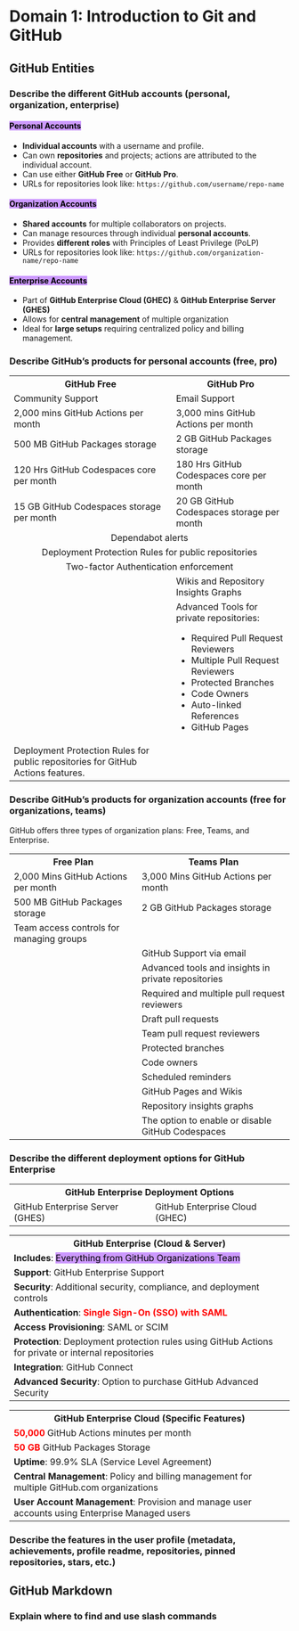 # Domain 1: Introduction to Git and GitHub

## GitHub Entities
### Describe the different GitHub accounts (personal, organization, enterprise)
#### <mark style="background-color: #CC99FF;">Personal Accounts</mark>
* **Individual accounts** with a username and profile.
* Can own **repositories** and projects; actions are attributed to the individual account.
* Can use either **GitHub Free** or **GitHub Pro**.
* URLs for repositories look like: `https://github.com/username/repo-name`
#### <mark style="background-color: #CC99FF;">Organization Accounts</mark>
* **Shared accounts** for multiple collaborators on projects.
* Can manage resources through individual **personal accounts**.
* Provides **different roles** with Principles of Least Privilege (PoLP)
* URLs for repositories look like: `https://github.com/organization-name/repo-name`
#### <mark style="background-color: #CC99FF;">Enterprise Accounts</mark>
* Part of **GitHub Enterprise Cloud (GHEC)** & **GitHub Enterprise Server (GHES)**
* Allows for **central management** of multiple organization
* Ideal for **large setups** requiring centralized policy and billing management.
### Describe GitHub’s products for personal accounts (free, pro)
<table>
    <tr>
        <th>GitHub Free</th>
        <th>GitHub Pro</th>
    </rd>
    <tr>
        <td>Community Support</td>
        <td>Email Support</td>
    </tr>
    <tr>
        <td>2,000 mins GitHub Actions per month</td>
        <td>3,000 mins GitHub Actions per month</td>
    </tr>
    <tr>
        <td>500 MB GitHub Packages storage</td>
        <td>2 GB GitHub Packages storage</td>
    </tr>
    <tr>
        <td>120 Hrs GitHub Codespaces core per month</td>
        <td>180 Hrs GitHub Codespaces core per month</td>
    </tr>
    <tr>
        <td>15 GB GitHub Codespaces storage per month</td>
        <td>20 GB GitHub Codespaces storage per month</td>
    </tr>
    <tr style="text-align: center;">
        <td colspan="2">Dependabot alerts</td>
    </tr>
    <tr style="text-align: center;">
        <td colspan="2">Deployment Protection Rules for public repositories</td>
    </tr>
    <tr style="text-align: center;">
        <td colspan="2">Two-factor Authentication enforcement</td>
    </tr>
    <tr>
        <td></td>
        <td>Wikis and Repository Insights Graphs</td>
    </tr>
    <tr>
        <td></td>
        <td>
            Advanced Tools for private repositories:
            <ul>
                <li>Required Pull Request Reviewers</li>
                <li>Multiple Pull Request Reviewers</li>
                <li>Protected Branches</li>
                <li>Code Owners</li>
                <li>Auto-linked References</li>
                <li>GitHub Pages</li>
            </ul>
        </td>
    </tr>
    <tr>
        <td>
            Deployment Protection Rules for public repositories for GitHub Actions features.
        </td>
        <td></td>
    </tr>
</table>

### Describe GitHub’s products for organization accounts (free for organizations, teams)

GitHub offers three types of organization plans: Free, Teams, and Enterprise.

<table>
    <tr>
        <th>Free Plan</th>
        <th>Teams Plan</th>
    </tr>
    <tr>
        <td>2,000 Mins GitHub Actions per month</td>
        <td>3,000 Mins GitHub Actions per month</td>
    </tr>
    <tr>
        <td>500 MB GitHub Packages storage</td>
        <td>2 GB GitHub Packages storage</td>
    </tr>
    <tr>
        <td>Team access controls for managing groups</td>
        <td></td>
    </tr>
    <tr>
        <td></td>
        <td>GitHub Support via email</td>
    </tr>
    <tr>
        <td></td>
        <td>Advanced tools and insights in private repositories</td>
    </tr>
    <tr>
        <td></td>
        <td>Required and multiple pull request reviewers</td>
    </tr>
    <tr>
        <td></td>
        <td>Draft pull requests</td>
    </tr>
    <tr>
        <td></td>
        <td>Team pull request reviewers</td>
    </tr>
    <tr>
        <td></td>
        <td>Protected branches</td>
    </tr>
    <tr>
        <td></td>
        <td>Code owners</td>
    </tr>
    <tr>
        <td></td>
        <td>Scheduled reminders</td>
    </tr>
    <tr>
        <td></td>
        <td>GitHub Pages and Wikis</td>
    </tr>
    <tr>
        <td></td>
        <td>Repository insights graphs</td>
    </tr>
    <tr>
        <td></td>
        <td>The option to enable or disable GitHub Codespaces</td>
    </tr>
</table>

### Describe the different deployment options for GitHub Enterprise
<table>
    <tr>
        <th colspan=2 style="text-align: center;">GitHub Enterprise Deployment Options</th>
    </tr>
    <tr>
        <td>GitHub Enterprise Server (GHES)</td>
        <td>GitHub Enterprise Cloud (GHEC)</td>
    </tr>
</table>
<table>
    <tr>
        <th style="text-align: center;">GitHub Enterprise (Cloud & Server)</th>
    </tr>
    <tr>
        <td><b>Includes</b>: <mark style="background-color: #CC99FF;">Everything from GitHub Organizations Team</mark></td>
    </tr>
    <tr>
        <td><b>Support</b>: GitHub Enterprise Support</td>
    </tr>
    <tr>
        <td><b>Security</b>: Additional security, compliance, and deployment controls</td>
    </tr>
    <tr>
        <td><b>Authentication</b>: <b style="color: #FF0000;">Single Sign-On (SSO) with SAML</b></td>
    </tr>
    <tr>
        <td><b>Access Provisioning</b>: SAML or SCIM</td>
    </tr>
    <tr>
        <td><b>Protection</b>: Deployment protection rules using GitHub Actions for private or internal repositories</td>
    </tr>
    <tr>
        <td><b>Integration</b>: GitHub Connect</td>
    </tr>
    <tr>
        <td><b>Advanced Security</b>: Option to purchase GitHub Advanced Security</td>
    </tr>
</table>
<table>
    <tr>
        <th colspan=2 style="text-align: center;">GitHub Enterprise Cloud (Specific Features)</th>
    </tr>
    <tr>
        <td><b style="color: #FF0000;">50,000</b> GitHub Actions minutes per month</td>
    </tr>
    <tr>
        <td><b style="color: #FF0000;">50 GB</b> GitHub Packages Storage</td>
    </tr>
    <tr>
        <td><b>Uptime</b>: 99.9% SLA (Service Level Agreement)</td>
    </tr>
    <tr>
        <td><b>Central Management</b>: Policy and billing management for multiple GitHub.com organizations</td>
    </tr>
    <tr>
        <td><b>User Account Management</b>: Provision and manage user accounts using Enterprise Managed users</td>
    </tr>
</table>

### Describe the features in the user profile (metadata, achievements, profile readme, repositories, pinned repositories, stars, etc.)

## GitHub Markdown

### Explain where to find and use slash commands
